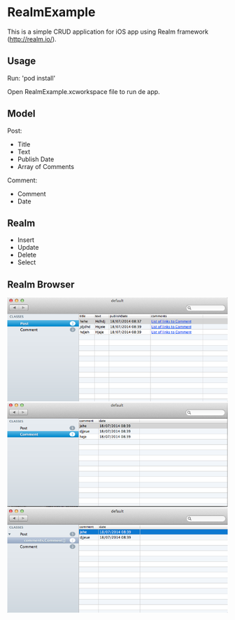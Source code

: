 RealmExample
============

This is a simple CRUD application for iOS app using Realm framework (http://realm.io/).

## Usage

Run:
	'pod install'

Open RealmExample.xcworkspace file to run de app.

## Model

Post:
- Title
- Text
- Publish Date
- Array of Comments


Comment:
- Comment
- Date

## Realm

- Insert
- Update
- Delete
- Select

## Realm Browser

![alt tag](https://raw.githubusercontent.com/marta-rodriguez/RealmExample/master/screenshots/screenposts.png)
![alt tag](https://raw.githubusercontent.com/marta-rodriguez/RealmExample/master/screenshots/screencomments.png)
![alt tag](https://raw.githubusercontent.com/marta-rodriguez/RealmExample/master/screenshots/screen_post_comments.png)


